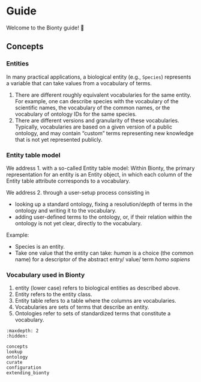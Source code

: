 # Guide

Welcome to the Bionty guide! 👋

## Concepts

### Entities

In many practical applications, a biological entity (e.g., `Species`) represents a variable that can take values from a vocabulary of terms.

1. There are different roughly equivalent vocabularies for the same entity.
   For example, one can describe species with the vocabulary of the scientific names, the vocabulary of the common names,
   or the vocabulary of ontology IDs for the same species.
2. There are different versions and granularity of these vocabularies.
   Typically, vocabularies are based on a given version of a public ontology,
   and may contain “custom” terms representing new knowledge that is not yet represented publicly.

### Entity table model

We address 1. with a so-called Entity table model: Within Bionty, the primary representation for an entity is an Entity object,
in which each column of the Entity table attribute corresponds to a vocabulary.

We address 2. through a user-setup process consisting in

- looking up a standard ontology, fixing a resolution/depth of terms in the ontology and writing it to the vocabulary.
- adding user-defined terms to the ontology, or, if their relation within the ontology is not yet clear, directly to the vocabulary.

Example:

- Species is an entity.
- Take one value that the entity can take: _human_ is a choice (the common name) for a descriptor of the abstract entry/ value/ term _homo sapiens_

### Vocabulary used in Bionty

1. entity (lower case) refers to biological entities as described above.
2. Entity refers to the entity class.
3. Entity table refers to a table where the columns are vocabularies.
4. Vocabularies are sets of terms that describe an entity.
5. Ontologies refer to sets of standardized terms that constitute a vocabulary.

```{toctree}
:maxdepth: 2
:hidden:

concepts
lookup
ontology
curate
configuration
extending_bionty
```
